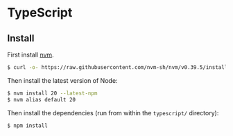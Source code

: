 # TypeScript

## Install

First install [nvm](https://github.com/nvm-sh/nvm).

```bash
$ curl -o- https://raw.githubusercontent.com/nvm-sh/nvm/v0.39.5/install.sh | bash
```

Then install the latest version of Node:

```bash
$ nvm install 20 --latest-npm
$ nvm alias default 20
```

Then install the dependencies (run from within the `typescript/` directory):

```bash
$ npm install
```
